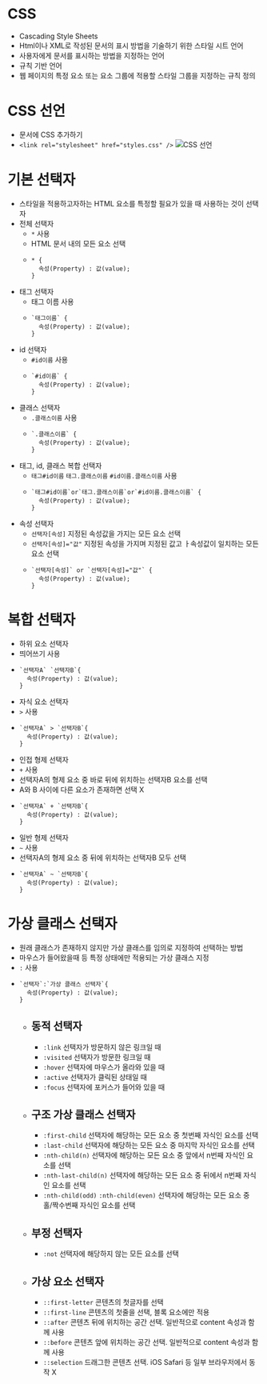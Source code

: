 # CSS
- Cascading Style Sheets
- Html이나 XML로 작성된 문서의 표시 방법을 기술하기 위한 스타일 시트 언어
- 사용자에게 문서를 표시하는 방법을 지정하는 언어
- 규칙 기반 언어
- 웹 페이지의 특정 요소 또는 요소 그룹에 적용할 스타일 그룹을 지정하는 규칙 정의

# CSS 선언
- 문서에 CSS 추가하기
- `<link rel="stylesheet" href="styles.css" />`
![CSS 선언](https://velog.velcdn.com/images%2Frimu%2Fpost%2Fcd5153b9-9e40-4467-8f75-c17d2e188ee4%2F%E1%84%89%E1%85%B3%E1%84%8F%E1%85%B3%E1%84%85%E1%85%B5%E1%86%AB%E1%84%89%E1%85%A3%E1%86%BA%202020-04-20%20%E1%84%8B%E1%85%A9%E1%84%92%E1%85%AE%208.36.20.png)

# 기본 선택자
- 스타일을 적용하고자하는 HTML 요소를 특정할 필요가 있을 때 사용하는 것이 선택자
- 전체 선택자
  - `*` 사용
  - HTML 문서 내의 모든 요소 선택
  - ```
    * {
      속성(Property) : 값(value);
    }
    ```
- 태그 선택자
  - 태그 이름 사용
  - ```
    `태그이름` {
      속성(Property) : 값(value);
    }
    ```
- id 선택자
  - `#id이름` 사용
  - ```
    `#id이름` {
      속성(Property) : 값(value);
    }
    ```
- 클래스 선택자
  - `.클래스이름` 사용
  - ```
    `.클래스이름` {
      속성(Property) : 값(value);
    }
    ```
 - 태그, id, 클래스 복합 선택자
   - `태그#id이름` `태그.클래스이름` `#id이름.클래스이름` 사용
   - ```
     `태그#id이름`or`태그.클래스이름`or`#id이름.클래스이름` {
       속성(Property) : 값(value);
     }
     ```
- 속성 선택자
  - `선택자[속성]` 지정된 속성값을 가지는 모든 요소 선택
  - `선택자[속성]="값"` 지정된 속성을 가지며 지정된 값고 ㅏ속성값이 일치하는 모든 요소 선택
  - ```
    `선택자[속성]` or `선택자[속성]="값"` {
      속성(Property) : 값(value);
    }
    ```

# 복합 선택자
- 하위 요소 선택자
- 띄어쓰기 사용
- ```
  `선택자A` `선택자B`{
    속성(Property) : 값(value);
  }
  ```
- 자식 요소 선택자
- `>` 사용
- ```
  `선택자A` > `선택자B`{
    속성(Property) : 값(value);
  }
  ```
- 인접 형제 선택자
- `+` 사용
- 선택자A의 형제 요소 중 바로 뒤에 위치하는 선택자B 요소를 선택
- A와 B 사이에 다른 요소가 존재하면 선택 X
- ```
  `선택자A` + `선택자B`{
    속성(Property) : 값(value);
  }
  ```
- 일반 형제 선택자
- `~` 사용
- 선택자A의 형제 요소 중 뒤에 위치하는 선택자B 모두 선택
- ```
  `선택자A` ~ `선택자B`{
    속성(Property) : 값(value);
  }
  ```
# 가상 클래스 선택자
- 원래 클래스가 존재하지 않지만 가상 클래스를 임의로 지정하여 선택하는 방법
- 마우스가 들어왔을때 등 특정 상태에만 적용되는 가상 클래스 지정
- `:` 사용
- ```
  `선택자`:`가상 클래스 선택자`{
    속성(Property) : 값(value);
  }
  ```
  - ## 동적 선택자
    - `:link` 선택자가 방문하지 않은 링크일 때
    - `:visited` 선택자가 방문한 링크일 때
    - `:hover` 선택자에 마우스가 올라와 있을 때
    - `:active` 선택자가 클릭된 상태일 때
    - `:focus` 선택자에 포커스가 들어와 있을 때
  - ## 구조 가상 클래스 선택자
    - `:first-child` 선택자에 해당하는 모든 요소 중 첫번째 자식인 요소를 선택
    - `:last-child` 선택자에 해당하는 모든 요소 중 마지막 자식인 요소를 선택
    - `:nth-child(n)` 선택자에 해당하는 모든 요소 중 앞에서 n번째 자식인 요소를 선택
    - `:nth-last-child(n)` 선택자에 해당하는 모든 요소 중 뒤에서 n번째 자식인 요소를 선택
    - `:nth-child(odd)` `:nth-child(even)` 선택자에 해당하는 모든 요소 중 홀/짝수번째 자식인 요소를 선택
  - ## 부정 선택자
    - `:not` 선택자에 해당하지 않는 모든 요소를 선택
  - ## 가상 요소 선택자
    - `::first-letter` 콘텐츠의 첫글자를 선택
    - `::first-line` 콘텐츠의 첫줄을 선택, 블록 요소에만 적용
    - `::after` 콘텐츠 뒤에 위치하는 공간 선택. 일반적으로 content 속성과 함께 사용
    - `::before` 콘텐츠 앞에 위치하는 공간 선택. 일반적으로 content 속성과 함께 사용
    - `::selection` 드래그한 콘텐츠 선택. iOS Safari 등 일부 브라우저에서 동작 X

